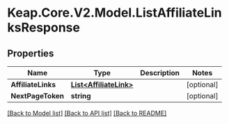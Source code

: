 # Keap.Core.V2.Model.ListAffiliateLinksResponse

## Properties

Name | Type | Description | Notes
------------ | ------------- | ------------- | -------------
**AffiliateLinks** | [**List&lt;AffiliateLink&gt;**](AffiliateLink.md) |  | [optional] 
**NextPageToken** | **string** |  | [optional] 

[[Back to Model list]](../README.md#documentation-for-models) [[Back to API list]](../README.md#documentation-for-api-endpoints) [[Back to README]](../README.md)

